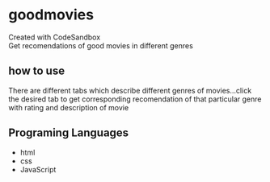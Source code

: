 # goodmovies
Created with CodeSandbox  
Get recomendations of good movies in different genres

## how to use  
There are different tabs which describe different genres of movies...click the desired tab to get corresponding recomendation of that particular genre with rating and description of movie

## Programing Languages 
* html
* css
* JavaScript



